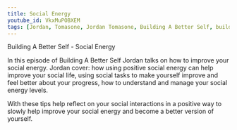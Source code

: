 ```yaml
---
title: Social Energy
youtube_id: VkxMuPOBXEM
tags: [Jordan, Tomasone, Jordan Tomasone, Building A Better Self, building, better, self, self help, help, tips, Personal Development, Social Energy, how to improve social skills, how to feel better when going out, how to conquer social anxiety, how to be more social, how to enjoy social interactions, how to have more fun, how to improve mood, social energy improvement tips, social energy improvements, how to be more socially confident, how to be more social in life, how to be more social at parties, how to be more sociable, confidence, how to be more social and confident, social confidence, how to be more confident in social situations]
---
```

Building A Better Self - Social Energy

In this episode of Building A Better Self Jordan talks on how to improve your social energy. Jordan cover: how using positive social energy can help improve your social life, using social tasks to make yourself improve and feel better about your progress, how to understand and manage your social energy levels.

With these tips help reflect on your social interactions in a positive way to slowly help improve your social energy and become a better version of yourself.

